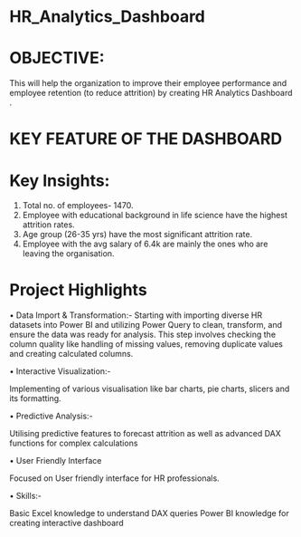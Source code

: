 # HR_Analytics_Dashboard
# OBJECTIVE:
This will help the organization to improve their employee performance and employee retention (to reduce attrition) by creating HR Analytics Dashboard .

# KEY FEATURE OF THE DASHBOARD
 # Key Insights:
1.	Total no. of employees- 1470.
2.	Employee with educational background in life science have the highest attrition rates.
3.	Age group (26-35 yrs) have the most significant attrition rate.
4.	Employee with the avg salary of 6.4k are mainly the ones who are leaving the organisation.

# Project Highlights
•	Data Import & Transformation:-
  Starting with importing diverse HR datasets into Power BI and utilizing Power Query to clean, transform, and ensure the data was ready for analysis. This step involves checking the column quality like handling 
  of missing values, removing duplicate values  and creating calculated columns.

•	Interactive Visualization:- 

Implementing of various visualisation  like bar charts, pie charts, slicers and its formatting.

•	Predictive Analysis:-

  Utilising predictive features to forecast attrition as well as advanced DAX functions for complex  calculations
  
•	User Friendly  Interface

  Focused on User friendly interface for HR professionals.

•	Skills:-

   Basic Excel knowledge to understand DAX queries
   Power BI knowledge for creating interactive dashboard












